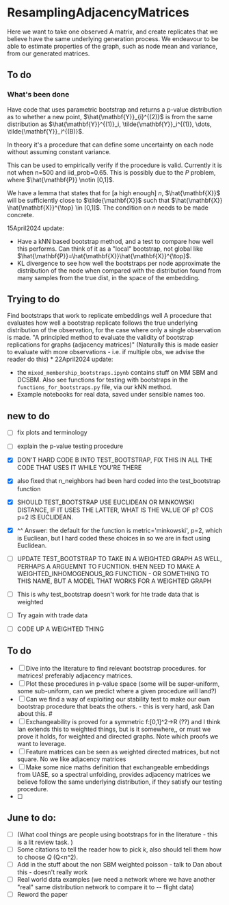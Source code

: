 # ResamplingAdjacencyMatrices
Here we want to take one observed A matrix, and create replicates that we believe have the same underlying generation process. We endeavour to be able to estimate properties of the graph, such as node mean and variance, from our generated matrices.
## To do

### What's been done

Have code that uses parametric bootstrap and returns a p-value distribution as to whether a new point, $\hat{\mathbf{Y}}_{i}^{(2)}$ is from the same distribution as $\hat{\mathbf{Y}}^{(1)}_i, \tilde{\mathbf{Y}}_i^{(1)}, \dots, \tilde{\mathbf{Y}}_i^{(B)}$.

In theory it's a procedure that can define some uncertainty on each node without assuming constant variance.

This can be used to empirically verify if the procedure is valid. Currently it is not when n=500 and iid_prob=0.65. This is possibly due to the $P$ problem, where $\hat{\mathbf{P}} \notin [0,1]$.

We have a lemma that states that for [a high enough] $n$, $\hat{\mathbf{X}}$ will be sufficiently close to $\tilde{\mathbf{X}}$ such that $\hat{\mathbf{X}} \hat{\mathbf{X}}^{\top} \in [0,1]$. The condition on $n$ needs to be made concrete.

15April2024 update: 
* Have a kNN based bootstrap method, and a test to compare how well this performs. Can think of it as a "local" bootstrap, not global like $\hat{\mathbf{P}}=\hat{\mathbf{X}}\hat{\mathbf{X}}^{\top}$.
* KL divergence to see how well the bootstraps per node approximate the distribution of the node when compared with the distribution found from many samples from the true dist, in the space of the embedding. 

## Trying to do 
Find bootstraps that work to replicate embeddings well 
A procedure that evaluates how well a bootstrap replicate follows the true underlying distribution of the observation, for the case where only a single observation is made. 
"A principled method to evaluate the validity of bootstrap replications for graphs (adjacency matrices)"
(Naturally this is made easier to evaluate with more observations - i.e. if multiple obs, we advise the reader do this)
* 
22April2024 update: 
* the `mixed_membership_bootstraps.ipynb` contains stuff on MM SBM and DCSBM. Also see functions for testing with bootstraps in the `functions_for_bootstraps.py` file, via our kNN method. 
* Example notebooks for real data, saved under sensible names too.

## new to do 
- [ ] fix plots and terminology
- [ ] explain the p-value testing procedure
- [x] DON'T HARD CODE B INTO TEST_BOOTSTRAP, FIX THIS IN ALL THE CODE THAT USES IT WHILE YOU'RE THERE
- [x] also fixed that n_neighbors had been hard coded into the test_bootstrap function
- [x] SHOULD TEST_BOOTSTRAP USE EUCLIDEAN OR MINKOWSKI DISTANCE, IF IT USES THE LATTER, WHAT IS THE VALUE OF p? COS p=2 IS EUCLIDEAN.
- [x] ^^ Answer: the default for the function is metric='minkowski', p=2, which is Eucliean, but I hard coded these choices in so we are in fact using Euclidean.
- [ ] UPDATE TEST_BOOTSTRAP TO TAKE IN A WEIGHTED GRAPH AS WELL, PERHAPS A ARGUEMNT TO FUCNTION. tHEN NEED TO MAKE A WEIGHTED_INHOMOGENOUS_RG FUNCTION - OR SOMETHING TO THIS NAME, BUT A MODEL THAT WORKS FOR A WEIGHTED GRAPH
- [ ] This is why test_bootstrap doesn't work for hte trade data that is weighted
- [ ] Try again with trade data
- [ ] CODE UP A WEIGHTED THING


## To do

-   [ ] Dive into the literature to find relevant bootstrap procedures. for matrices! preferably adjacency matrices. 
-   [ ] Plot these procedures in p-value space (some will be super-uniform, some sub-uniform, can we predict where a given procedure will land?)
-   [ ] Can we find a way of exploiting our stability test to make our own bootstrap procedure that beats the others. - this is very hard, ask Dan about this. #
-   [ ] Exchangeability is proved for a symmetric f:[0,1]^2->R (??) and I think Ian extends this to weighted things, but is it somewhere,, or must we prove it holds, for weighted and directed graphs. Note which proofs we want to leverage. 
-   [ ] Feature matrices can be seen as weighted directed matrices, but not square. No we like adjacency matrices
-   [ ] Make some nice maths definition that exchangeable embeddings from UASE, so a spectral unfolding, provides adjacency matrices we believe follow the same underlying distribution, if they satisfy our testing procedure.
-   [ ] 

## June to do: 
-   [ ] (What cool things are people using bootstraps for in the literature - this is a lit review task. )
-   [ ] Some citations to tell the reader how to pick $k$, also should tell them how to choose $Q$ (Q<n^2).
-   [ ] Add in the stuff about the non SBM weighted poisson - talk to Dan about this - doesn't really work
-   [ ] Real world data examples (we need a network where we have another "real" same distribution network to compare it to -- flight data)
-   [ ] Reword the paper
